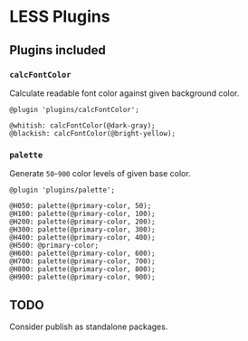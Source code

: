 # LESS Plugins

## Plugins included

### `calcFontColor`

Calculate readable font color against given background color.

```less
@plugin 'plugins/calcFontColor';

@whitish: calcFontColor(@dark-gray);
@blackish: calcFontColor(@bright-yellow);
```

### `palette`

Generate `50`-`900` color levels of given base color.

```less
@plugin 'plugins/palette';

@H050: palette(@primary-color, 50);
@H100: palette(@primary-color, 100);
@H200: palette(@primary-color, 200);
@H300: palette(@primary-color, 300);
@H400: palette(@primary-color, 400);
@H500: @primary-color;
@H600: palette(@primary-color, 600);
@H700: palette(@primary-color, 700);
@H800: palette(@primary-color, 800);
@H900: palette(@primary-color, 900);
```

## TODO

Consider publish as standalone packages.
